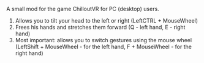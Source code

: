 A small mod for the game ChilloutVR for PC (desktop) users.
1. Allows you to tilt your head to the left or right (LeftCTRL + MouseWheel)
2. Frees his hands and stretches them forward (Q - left hand, E - right hand)
3. Most important: allows you to switch gestures using the mouse wheel (LeftShift + MouseWheel - for the left hand, F + MouseWheel - for the right hand)
